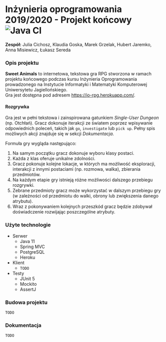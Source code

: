 # Inżynieria oprogramowania 2019/2020 - Projekt końcowy ![Java CI](https://github.com/hjaremko/io-rpg/workflows/Java%20CI/badge.svg)
**Zespół:** Julia Cichosz, Klaudia Goska, Marek Grzelak, Hubert Jaremko, Anna Misiewicz, Łukasz Sereda

### Opis projektu

**Sweet Animals** to internetowa, tekstowa gra RPG stworzona w ramach projektu końcowego
podczas kursu Inżynieria Oprogramowania prowadzonego
na Instytucie Informatyki i Matematyki Komputerowej Uniwersytetu Jagiellońskiego.  
Gra jest dostępna pod adresem https://io-rpg.herokuapp.com/.

#### Rozgrywka

Gra jest w pełni tekstowa i zainspirowana gatunkiem *Single-User Dungeon* (np. Otchłań).
Gracz dokonuje iterakcji ze światem poprzez wpisywanie odpowiednich poleceń,
takich jak `go`, `investigate` lub `pick up`. Pełny spis możliwych akcji znajduje
się w sekcji *Dokumentacja*.


Formuła gry wygląda następująco:
1. Na samym początku gracz dokonuje wyboru klasy postaci.
1. Każda z klas oferuje unikalne zdolności.
1. Gracz pokonuje kolejne lokacje, w których ma możliwość eksploracji, interakcji z innymi postaciami (np.
rozmowa, walka), zbierania przedmiotów.
1. Na każdym etapie gry istnieją różne możliwości dalszego przebiegu rozgrywki.
1. Zebrane przedmioty gracz może wykorzystać w dalszym przebiegu gry (w zależności od przedmiotu do
walki, obrony lub zwiększenia danego atrybutu).
1. Wraz z pokonywaniem kolejnych przeszkód gracz będzie zdobywał doświadczenie rozwijając poszczególne atrybuty.


### Użyte technologie
- Serwer
    - Java 11
    - Spring MVC
    - PostgreSQL
    - Heroku
- Klient
    - `TODO`
- Testy
    - JUnit 5
    - Mockito
    - AssertJ

### Budowa projektu
```
TODO
```

### Dokumentacja
```
TODO
```